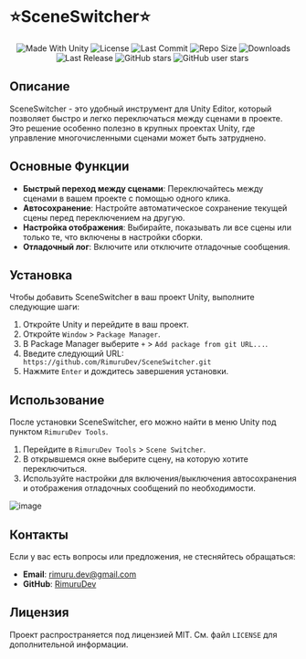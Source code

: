 <p align="center"><h1>⭐SceneSwitcher⭐</h1></p>
 <p align="center">
  <a>
    <img alt="Made With Unity" src="https://img.shields.io/badge/made%20with-Unity-57b9d3.svg?logo=Unity">
  </a>
  <a>
  <img alt="License" src="https://img.shields.io/github/license/RimuruDev/SceneSwitcher?logo=github">
  </a>
  <a>
    <img alt="Last Commit" src="https://img.shields.io/github/last-commit/RimuruDev/SceneSwitcher?logo=Mapbox&color=orange">
  </a>
  <a>
    <img alt="Repo Size" src="https://img.shields.io/github/repo-size/RimuruDev/SceneSwitcher?logo=VirtualBox">
  </a>
  <a>
    <img alt="Downloads" src="https://img.shields.io/github/downloads/RimuruDev/SceneSwitcher/total?color=brightgreen">
  </a>
  <a>
    <img alt="Last Release" src="https://img.shields.io/github/v/release/RimuruDev/SceneSwitcher?include_prereleases&logo=Dropbox&color=yellow">
  </a>
  <a>
    <img alt="GitHub stars" src="https://img.shields.io/github/stars/RimuruDev/SceneSwitcher?branch=main&label=Stars&logo=GitHub&logoColor=ffffff&labelColor=282828&color=informational&style=flat">
  </a>
  <a>
    <img alt="GitHub user stars" src="https://img.shields.io/github/stars/RimuruDev?affiliations=OWNER&branch=main&label=User%20Stars&logo=GitHub&logoColor=ffffff&labelColor=282828&color=informational&style=flat">
  </a>
  <a>
    <img alt="" src="https://img.shields.io/github/watchers/RimuruDev/SceneSwitcher?style=flat">
  </a>
</p>


## Описание
SceneSwitcher - это удобный инструмент для Unity Editor, который позволяет быстро и легко переключаться между сценами в проекте. Это решение особенно полезно в крупных проектах Unity, где управление многочисленными сценами может быть затруднено.

## Основные Функции
- **Быстрый переход между сценами**: Переключайтесь между сценами в вашем проекте с помощью одного клика.
- **Автосохранение**: Настройте автоматическое сохранение текущей сцены перед переключением на другую.
- **Настройка отображения**: Выбирайте, показывать ли все сцены или только те, что включены в настройки сборки.
- **Отладочный лог**: Включите или отключите отладочные сообщения.

## Установка
Чтобы добавить SceneSwitcher в ваш проект Unity, выполните следующие шаги:

1. Откройте Unity и перейдите в ваш проект.
2. Откройте `Window` > `Package Manager`.
3. В Package Manager выберите `+` > `Add package from git URL...`.
4. Введите следующий URL: `` https://github.com/RimuruDev/SceneSwitcher.git``
5. Нажмите `Enter` и дождитесь завершения установки.

## Использование
После установки SceneSwitcher, его можно найти в меню Unity под пунктом `RimuruDev Tools`.

1. Перейдите в `RimuruDev Tools` > `Scene Switcher`.
2. В открывшемся окне выберите сцену, на которую хотите переключиться.
3. Используйте настройки для включения/выключения автосохранения и отображения отладочных сообщений по необходимости.

![image](https://github.com/RimuruDev/SceneSwitcher/assets/85500556/0d0f8801-6ed1-44c2-8c44-5908af19cda1)


## Контакты
Если у вас есть вопросы или предложения, не стесняйтесь обращаться:

- **Email**: rimuru.dev@gmail.com
- **GitHub**: [RimuruDev](https://github.com/RimuruDev)

## Лицензия
Проект распространяется под лицензией MIT. См. файл `LICENSE` для дополнительной информации.
